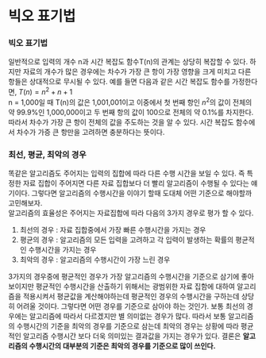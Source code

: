 # 빅오 표기법
### 빅오 표기법
일반적으로 입력의 개수 n과 시간 복잡도 함수T(n)의 관계는 상당히 복잡할 수 있다. 하지만 자료의 개수가 많은 경우에는 차수가 가장 큰 항이 가장 영향을 크게 미치고 다른 항들은 상대적으로 무시될 수 있다. 예를 들면 다음과 같은 시간 복잡도 함수를 가정한다면, $T(n) = n^2 + n + 1$  
n = 1,000일 때 T(n)의 값은 1,001,001이고 이중에서 첫 번째 항인 $n^2$의 값이 전체의 약 99.9%인 1,000,000이고 두 번째 항의 값이 100으로 전체의 약 0.1%를 차지한다. 따라서 차수가 가장 큰 항이 전체의 값을 주도하는 것을 알 수 있다. 시간 복잡도 함수에서 차수가 가증 큰 항만을 고려하면 충분하다는 뜻이다.

### 최선, 평균, 최악의 경우
똑같은 알고리즘도 주어지는 입력의 집합에 따라 다른 수행 시간을 보일 수 있다. 즉 특정한 자료 집합이 주어지면 다른 자료 집합보다 더 빨리 알고리즘이 수행될 수 있다는 얘기이다. 그렇다면 알고리즘의 수행시간을 이야기 할때 도대체 어떤 기준으로 해야할까 고민해보자.  
알고리즘의 효율성은 주어지는 자료집합에 따라 다음의 3가지 경우로 평가 할 수 있다.  
1. 최선의 경우 : 자료 집합중에서 가장 빠른 수행시간을 가지는 경우
2. 평균의 경우 : 알고리즘의 모든 입력을 고려하고 각 입력이 발생하는 확률의 평균적인 수행시간을 가지는 경우
3. 최악의 경우 : 알고리즘의 수행시간이 가장 느린 경우  
  
3가지의 경우중에 평균적인 경우가 가장 알고리즘의 수행시간을 기준으로 삼기에 좋아보이지만 평균적인 수행시간을 산출하기 위해서는 광범위한 자료 집함에 대하여 알고리즘을 적용시켜서 평균값을 계산해야하는데 평균적인 경우의 수행시간을 구하는데 상당히 어려울 것이다. 그렇다면 어떤 경우를 기준으로 삼아야 하는 것인가. 보통 최선의 경우에는 알고리즘에 따라서 다르겠지만 별 의미없는 경우가 많다. 따라서 보통 알고리즘의 수행시간의 기준을 최악의 경우를 기준으로 삼는데 최악의 경우는 상황에 따라 평균적인 알고리즘 수행시간 보다 더욱 의미있는 결과값을 가지는 경우가 있다. 결론은 **알고리즘의 수행시간의 대부분의 기준은 최악의 경우를 기준으로 많이 쓰인다.**
